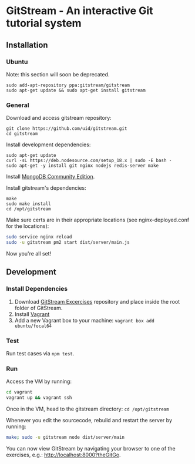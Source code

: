 # GitStream - An interactive Git tutorial system

## Installation

### Ubuntu

Note: this section will soon be deprecated.

```
sudo add-apt-repository ppa:gitstream/gitstream
sudo apt-get update && sudo apt-get install gitstream
```

### General

Download and access gitstream repository:
```
git clone https://github.com/uid/gitstream.git
cd gitstream
```

Install development dependencies:

```
sudo apt-get update
curl -sL https://deb.nodesource.com/setup_18.x | sudo -E bash -
sudo apt-get -y install git nginx nodejs redis-server make
```

Install [MongoDB Community Edition](https://docs.mongodb.com/manual/administration/install-community/).


Install gitstream's dependencies:
```
make
sudo make install
cd /opt/gitstream
```

Make sure certs are in their appropriate locations (see nginx-deployed.conf for the locations):
```sh
sudo service nginx reload
sudo -u gitstream pm2 start dist/server/main.js
```

Now you're all set!

## Development

### Install Dependencies
1. Download [GitStream Excercises](https://github.com/uid/gitstream-exercises) repository and place inside the root folder of GitStream.
2. Install [Vagrant](https://www.vagrantup.com/)
3. Add a new Vagrant box to your machine: `vagrant box add ubuntu/focal64`

### Test
Run test cases via `npm test`.

### Run

Access the VM by running:
```sh
cd vagrant
vagrant up && vagrant ssh
```

Once in the VM, head to the gitstream directory: `cd /opt/gitstream`

Whenever you edit the sourcecode, rebuild and restart the server by running:
```sh
make; sudo -u gitstream node dist/server/main
```

You can now view GitStream by navigating your browser to one of the exercises, e.g.: [http://localhost:8000?theGitGo](http://localhost:8000?theGitGo).